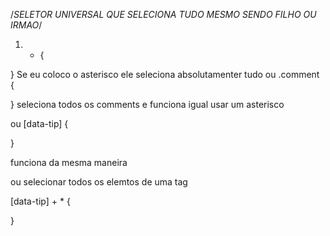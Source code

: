/*SELETOR UNIVERSAL QUE SELECIONA TUDO MESMO SENDO FILHO OU IRMAO*/

1. * {

}
Se eu coloco o asterisco ele seleciona absolutamenter tudo
ou
.comment {

}
seleciona todos os comments e funciona igual usar um asterisco

ou
[data-tip] {

}

funciona da mesma maneira

ou selecionar todos os elemtos de uma tag

[data-tip] + * {
    
}